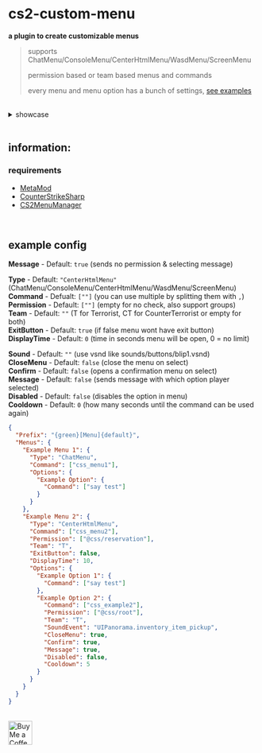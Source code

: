 # cs2-custom-menu
**a plugin to create customizable menus**
> supports ChatMenu/ConsoleMenu/CenterHtmlMenu/WasdMenu/ScreenMenu
>
> permission based or team based menus and commands
>
> every menu and menu option has a bunch of settings, <a href="#config-example">see examples</a>

<br>

<details>
	<summary>showcase</summary>
	<video src="https://github.com/user-attachments/assets/07574910-1b56-48e4-90de-39342743bdaa">
</details>

<br>

## information:

### requirements
- [MetaMod](https://github.com/alliedmodders/metamod-source)
- [CounterStrikeSharp](https://github.com/roflmuffin/CounterStrikeSharp)
- [CS2MenuManager](https://github.com/schwarper/CS2MenuManager)
<br>

## example config
<a name="config-example"></a>
**Message** - Default: `true` (sends no permission & selecting message) <br>

**Type** - Default: `"CenterHtmlMenu"` (ChatMenu/ConsoleMenu/CenterHtmlMenu/WasdMenu/ScreenMenu) <br>
**Command** - Defualt: `[""]` (you can use multiple by splitting them with `,`) <br>
**Permission** - Default: `[""]` (empty for no check, also support groups) <br>
**Team** - Default: `""` (T for Terrorist, CT for CounterTerrorist or empty for both) <br>
**ExitButton** - Default: `true` (if false menu wont have exit button) <br>
**DisplayTime** - Default: `0` (time in seconds menu will be open, 0 = no limit) <br>

**Sound** - Default: `""` (use vsnd like sounds/buttons/blip1.vsnd) <br>
**CloseMenu** - Default: `false` (close the menu on select) <br>
**Confirm** - Default: `false` (opens a confirmation menu on select) <br>
**Message** - Default: `false` (sends message with which option player selected) <br>
**Disabled** - Default: `false` (disables the option in menu) <br>
**Cooldown** - Default: `0` (how many seconds until the command can be used again) <br>

```json
{
  "Prefix": "{green}[Menu]{default}",
  "Menus": {
    "Example Menu 1": {
      "Type": "ChatMenu",
      "Command": ["css_menu1"],
      "Options": {
        "Example Option": {
          "Command": ["say test"]
        }
      }
    },
    "Example Menu 2": {
      "Type": "CenterHtmlMenu",
      "Command": ["css_menu2"],
      "Permission": ["@css/reservation"],
      "Team": "T",
      "ExitButton": false,
      "DisplayTime": 10,
      "Options": {
        "Example Option 1": {
          "Command": ["say test"]
        },
        "Example Option 2": {
          "Command": ["css_example2"],
          "Permission": ["@css/root"],
          "Team": "T",
          "SoundEvent": "UIPanorama.inventory_item_pickup",
          "CloseMenu": true,
          "Confirm": true,
          "Message": true,
          "Disabled": false,
          "Cooldown": 5
        }
      }
    }
  }
}
```

<br> <a href="https://ko-fi.com/exkludera" target="blank"><img src="https://cdn.ko-fi.com/cdn/kofi5.png" height="48px" alt="Buy Me a Coffee at ko-fi.com"></a>
